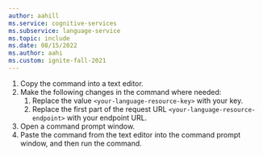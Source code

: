 ```yaml
---
author: aahill
ms.service: cognitive-services
ms.subservice: language-service
ms.topic: include
ms.date: 08/15/2022
ms.author: aahi
ms.custom: ignite-fall-2021
---
```


1. Copy the command into a text editor.
2. Make the following changes in the command where needed:
    1. Replace the value `<your-language-resource-key>` with your key.
    2. Replace the first part of the request URL `<your-language-resource-endpoint>` with your endpoint URL.
3. Open a command prompt window.
4. Paste the command from the text editor into the command prompt window, and then run the command.

